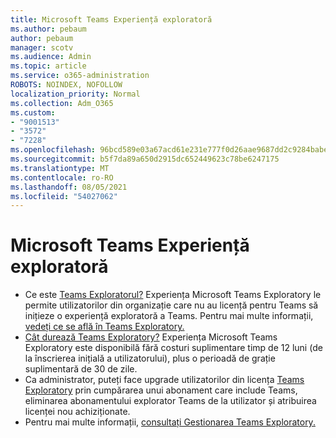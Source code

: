 ```yaml
---
title: Microsoft Teams Experiență exploratoră
ms.author: pebaum
author: pebaum
manager: scotv
ms.audience: Admin
ms.topic: article
ms.service: o365-administration
ROBOTS: NOINDEX, NOFOLLOW
localization_priority: Normal
ms.collection: Adm_O365
ms.custom:
- "9001513"
- "3572"
- "7228"
ms.openlocfilehash: 96bcd589e03a67acd61e231e777f0d26aae9687dd2c9284babe3e2669343ca5e
ms.sourcegitcommit: b5f7da89a650d2915dc652449623c78be6247175
ms.translationtype: MT
ms.contentlocale: ro-RO
ms.lasthandoff: 08/05/2021
ms.locfileid: "54027062"
---
```

# <a name="microsoft-teams-exploratory-experience"></a>Microsoft Teams Experiență exploratoră

- Ce este [Teams Exploratorul?](https://docs.microsoft.com/microsoftteams/teams-exploratory) Experiența Microsoft Teams Exploratory le permite utilizatorilor din organizație care nu au licență pentru Teams să inițieze o experiență exploratoră a Teams. Pentru mai multe informații, [vedeți ce se află în Teams Exploratory.](https://docs.microsoft.com/microsoftteams/teams-exploratory#whats-in-the-teams-exploratory-experience)
- [Cât durează Teams Exploratory?](https://docs.microsoft.com/microsoftteams/teams-exploratory#how-long-does-the-teams-exploratory-experience-last) Experiența Microsoft Teams Exploratory este disponibilă fără costuri suplimentare timp de 12 luni (de la înscrierea inițială a utilizatorului), plus o perioadă de grație suplimentară de 30 de zile.
- Ca administrator, puteți face upgrade utilizatorilor din licența [Teams Exploratory](https://docs.microsoft.com/microsoftteams/teams-exploratory#upgrade-users-from-the-teams-exploratory-license) prin cumpărarea unui abonament care include Teams, eliminarea abonamentului explorator Teams de la utilizator și atribuirea licenței nou achiziționate.
- Pentru mai multe informații, [consultați Gestionarea Teams Exploratory.](https://docs.microsoft.com/microsoftteams/teams-exploratory)
